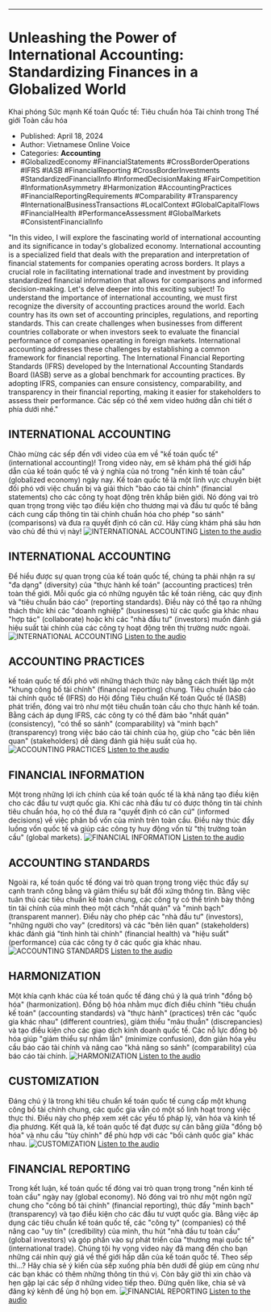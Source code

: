 
---

# Unleashing the Power of International Accounting: Standardizing Finances in a Globalized World
Khai phóng Sức mạnh Kế toán Quốc tế: Tiêu chuẩn hóa Tài chính trong Thế giới Toàn cầu hóa

- Published: April 18, 2024
- Author: Vietnamese Online Voice
- Categories: **Accounting**
- #GlobalizedEconomy #FinancialStatements #CrossBorderOperations #IFRS #IASB #FinancialReporting #CrossBorderInvestments #StandardizedFinancialInfo #InformedDecisionMaking #FairCompetition #InformationAsymmetry #Harmonization #AccountingPractices #FinancialReportingRequirements #Comparability #Transparency #InternationalBusinessTransactions #LocalContext #GlobalCapitalFlows #FinancialHealth #PerformanceAssessment #GlobalMarkets #ConsistentFinancialInfo

"In this video, I will explore the fascinating world of international accounting and its significance in today's globalized economy. International accounting is a specialized field that deals with the preparation and interpretation of financial statements for companies operating across borders. It plays a crucial role in facilitating international trade and investment by providing standardized financial information that allows for comparisons and informed decision-making. Let's delve deeper into this exciting subject! To understand the importance of international accounting, we must first recognize the diversity of accounting practices around the world. Each country has its own set of accounting principles, regulations, and reporting standards. This can create challenges when businesses from different countries collaborate or when investors seek to evaluate the financial performance of companies operating in foreign markets. International accounting addresses these challenges by establishing a common framework for financial reporting. The International Financial Reporting Standards (IFRS) developed by the International Accounting Standards Board (IASB) serve as a global benchmark for accounting practices. By adopting IFRS, companies can ensure consistency, comparability, and transparency in their financial reporting, making it easier for stakeholders to assess their performance. Các sếp có thể xem video hướng dẫn chi tiết ở phía dưới nhé."


## INTERNATIONAL ACCOUNTING

Chào mừng các sếp đến với video của em về "kế toán quốc tế" (international accounting)! Trong video này, em sẽ khám phá thế giới hấp dẫn của kế toán quốc tế và ý nghĩa của nó trong "nền kinh tế toàn cầu" (globalized economy) ngày nay. Kế toán quốc tế là một lĩnh vực chuyên biệt đối phó với việc chuẩn bị và giải thích "báo cáo tài chính" (financial statements) cho các công ty hoạt động trên khắp biên giới. Nó đóng vai trò quan trọng trong việc tạo điều kiện cho thương mại và đầu tư quốc tế bằng cách cung cấp thông tin tài chính chuẩn hóa cho phép "so sánh" (comparisons) và đưa ra quyết định có căn cứ. Hãy cùng khám phá sâu hơn vào chủ đề thú vị này!
![INTERNATIONAL ACCOUNTING](https://http-archiver-apis-production-80.schnworks.com/storage/images/transitions/2024-04-18/transition-11204778844-Montserrat-Medium-1A237E.jpg)
[Listen to the audio](https://http-archiver-apis-production-80.schnworks.com/storage/audio/file-11741996216.mp3)



## INTERNATIONAL ACCOUNTING

Để hiểu được sự quan trọng của kế toán quốc tế, chúng ta phải nhận ra sự "đa dạng" (diversity) của "thực hành kế toán" (accounting practices) trên toàn thế giới. Mỗi quốc gia có những nguyên tắc kế toán riêng, các quy định và "tiêu chuẩn báo cáo" (reporting standards). Điều này có thể tạo ra những thách thức khi các "doanh nghiệp" (businesses) từ các quốc gia khác nhau "hợp tác" (collaborate) hoặc khi các "nhà đầu tư" (investors) muốn đánh giá hiệu suất tài chính của các công ty hoạt động trên thị trường nước ngoài.
![INTERNATIONAL ACCOUNTING](https://http-archiver-apis-production-80.schnworks.com/storage/images/transitions/2024-04-18/transition--18641007920-Montserrat-Bold-283593.jpg)
[Listen to the audio](https://http-archiver-apis-production-80.schnworks.com/storage/audio/file-32640552898.mp3)



## ACCOUNTING PRACTICES

kế toán quốc tế đối phó với những thách thức này bằng cách thiết lập một "khung công bố tài chính" (financial reporting) chung. Tiêu chuẩn báo cáo tài chính quốc tế (IFRS) do Hội đồng Tiêu chuẩn Kế toán Quốc tế (IASB) phát triển, đóng vai trò như một tiêu chuẩn toàn cầu cho thực hành kế toán. Bằng cách áp dụng IFRS, các công ty có thể đảm bảo "nhất quán" (consistency), "có thể so sánh" (comparability) và "minh bạch" (transparency) trong việc báo cáo tài chính của họ, giúp cho "các bên liên quan" (stakeholders) dễ dàng đánh giá hiệu suất của họ.
![ACCOUNTING PRACTICES](https://http-archiver-apis-production-80.schnworks.com/storage/images/transitions/2024-04-18/transition-19140415656-Montserrat-Regular-1A237E.jpg)
[Listen to the audio](https://http-archiver-apis-production-80.schnworks.com/storage/audio/file-8543981313.mp3)



## FINANCIAL INFORMATION

Một trong những lợi ích chính của kế toán quốc tế là khả năng tạo điều kiện cho các đầu tư vượt quốc gia. Khi các nhà đầu tư có được thông tin tài chính tiêu chuẩn hóa, họ có thể đưa ra "quyết định có căn cứ" (informed decisions) về việc phân bổ vốn của mình trên toàn cầu. Điều này thúc đẩy luồng vốn quốc tế và giúp các công ty huy động vốn từ "thị trường toàn cầu" (global markets).
![FINANCIAL INFORMATION](https://http-archiver-apis-production-80.schnworks.com/storage/images/transitions/2024-04-18/transition-21188151915-Montserrat-Black-303F9F.jpg)
[Listen to the audio](https://http-archiver-apis-production-80.schnworks.com/storage/audio/file-35328856402.mp3)



## ACCOUNTING STANDARDS

Ngoài ra, kế toán quốc tế đóng vai trò quan trọng trong việc thúc đẩy sự cạnh tranh công bằng và giảm thiểu sự bất đối xứng thông tin. Bằng việc tuân thủ các tiêu chuẩn kế toán chung, các công ty có thể trình bày thông tin tài chính của mình theo một cách "nhất quán" và "minh bạch" (transparent manner). Điều này cho phép các "nhà đầu tư" (investors), "những người cho vay" (creditors) và các "bên liên quan" (stakeholders) khác đánh giá "tình hình tài chính" (financial health) và "hiệu suất" (performance) của các công ty ở các quốc gia khác nhau.
![ACCOUNTING STANDARDS](https://http-archiver-apis-production-80.schnworks.com/storage/images/transitions/2024-04-18/transition--16790273425-Montserrat-ExtraBold-9C27B0.jpg)
[Listen to the audio](https://http-archiver-apis-production-80.schnworks.com/storage/audio/file-622354481.mp3)



## HARMONIZATION

Một khía cạnh khác của kế toán quốc tế đáng chú ý là quá trình "đồng bộ hóa" (harmonization). Đồng bộ hóa nhằm mục đích điều chỉnh "tiêu chuẩn kế toán" (accounting standards) và "thực hành" (practices) trên các "quốc gia khác nhau" (different countries), giảm thiểu "mâu thuẫn" (discrepancies) và tạo điều kiện cho các giao dịch kinh doanh quốc tế. Các nỗ lực đồng bộ hóa giúp "giảm thiểu sự nhầm lẫn" (minimize confusion), đơn giản hóa yêu cầu báo cáo tài chính và nâng cao "khả năng so sánh" (comparability) của báo cáo tài chính.
![HARMONIZATION](https://http-archiver-apis-production-80.schnworks.com/storage/images/transitions/2024-04-18/transition-10274260451-Montserrat-Black-880E4F.jpg)
[Listen to the audio](https://http-archiver-apis-production-80.schnworks.com/storage/audio/file-20900212094.mp3)



## CUSTOMIZATION

Đáng chú ý là trong khi tiêu chuẩn kế toán quốc tế cung cấp một khung công bố tài chính chung, các quốc gia vẫn có một số linh hoạt trong việc thực thi. Điều này cho phép xem xét các yếu tố pháp lý, văn hóa và kinh tế địa phương. Kết quả là, kế toán quốc tế đạt được sự cân bằng giữa "đồng bộ hóa" và nhu cầu "tùy chỉnh" để phù hợp với các "bối cảnh quốc gia" khác nhau.
![CUSTOMIZATION](https://http-archiver-apis-production-80.schnworks.com/storage/images/transitions/2024-04-18/transition--3453862499-Montserrat-ExtraBold-303F9F.jpg)
[Listen to the audio](https://http-archiver-apis-production-80.schnworks.com/storage/audio/file-2216650784.mp3)



## FINANCIAL REPORTING

Trong kết luận, kế toán quốc tế đóng vai trò quan trọng trong "nền kinh tế toàn cầu" ngày nay (global economy). Nó đóng vai trò như một ngôn ngữ chung cho "công bố tài chính" (financial reporting), thúc đẩy "minh bạch" (transparency) và tạo điều kiện cho các đầu tư vượt quốc gia. Bằng việc áp dụng các tiêu chuẩn kế toán quốc tế, các "công ty" (companies) có thể nâng cao "uy tín" (credibility) của mình, thu hút "nhà đầu tư toàn cầu" (global investors) và góp phần vào sự phát triển của "thương mại quốc tế" (international trade). Chúng tôi hy vọng video này đã mang đến cho bạn những cái nhìn quý giá về thế giới hấp dẫn của kế toán quốc tế. Theo sếp thì...? Hãy chia sẻ ý kiến của sếp xuống phía bên dưới để giúp em cũng như các bạn khác có thêm những thông tin thú vị. Còn bây giờ thì xin chào và hẹn gặp lại các sếp ở những video tiếp theo. Đừng quên like, chia sẻ và đăng ký kênh để ủng hộ bọn em.
![FINANCIAL REPORTING](https://http-archiver-apis-production-80.schnworks.com/storage/images/transitions/2024-04-18/transition--32069036467-Montserrat-Medium-303F9F.jpg)
[Listen to the audio](https://http-archiver-apis-production-80.schnworks.com/storage/audio/file-27687389228.mp3)

